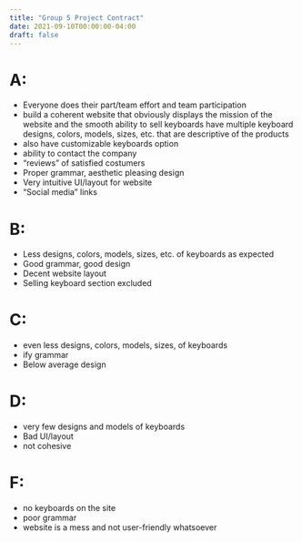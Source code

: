 ```yaml
---
title: "Group 5 Project Contract"
date: 2021-09-10T00:00:00-04:00
draft: false
---
```


# A:  
* Everyone does their part/team effort and team participation 
* build a coherent website that obviously displays the mission of the website and the smooth ability to sell keyboards have multiple keyboard designs, colors, models, sizes, etc. that are descriptive of the products
* also have customizable keyboards option
* ability to contact the company  
* “reviews” of satisfied costumers 
* Proper grammar, aesthetic pleasing design 
* Very intuitive UI/layout for website 
* “Social media” links

# B:  
* Less designs, colors, models, sizes, etc. of keyboards as expected 
* Good grammar, good design  
* Decent website layout 
* Selling keyboard section excluded 

# C:
* even less designs, colors, models, sizes, of keyboards 
* ify grammar 
* Below average design 

# D: 
* very few designs and models of keyboards 
* Bad UI/layout 
* not cohesive  

# F: 
* no keyboards on the site 
* poor grammar 
* website is a mess and not user-friendly whatsoever
